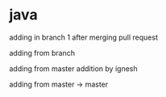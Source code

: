 # java

adding in branch 1 after merging pull request

adding from branch


adding from master
addition by ignesh

adding from master -> master


